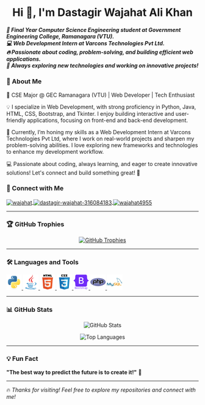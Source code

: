 <h1 align="center">Hi 👋, I'm Dastagir Wajahat Ali Khan</h1>

<h5 >
🚀 Final Year Computer Science Engineering student at Government Engineering College, Ramanagara (VTU). </br> 
💻 Web Development Intern at Varcons Technologies Pvt Ltd.   </br>
🔥 Passionate about coding, problem-solving, and building efficient web applications.   </br>
🌟 Always exploring new technologies and working on innovative projects!
</h5>



### 🚀 About Me  

🚀 CSE Major @ GEC Ramanagara (VTU) | Web Developer | Tech Enthusiast 

💡 I specialize in Web Development, with strong proficiency in Python, Java, HTML, CSS, Bootstrap, and Tkinter. I enjoy building interactive and user-friendly applications, focusing on front-end and back-end development.

🔧 Currently, I’m honing my skills as a Web Development Intern at Varcons Technologies Pvt Ltd, where I work on real-world projects and sharpen my problem-solving abilities. I love exploring new frameworks and technologies to enhance my development workflow.

💻 Passionate about coding, always learning, and eager to create innovative solutions! Let's connect and build something great! 🚀

### 📱 Connect with Me  
<p align="left">
  <a href="https://twitter.com/wajahat" target="blank">
    <img align="center" src="https://raw.githubusercontent.com/rahuldkjain/github-profile-readme-generator/master/src/images/icons/Social/twitter.svg" alt="wajahat" height="30" width="40" />
  </a> 
  <a href="https://linkedin.com/in/dastagir-wajahat-316084183" target="blank">
    <img align="center" src="https://raw.githubusercontent.com/rahuldkjain/github-profile-readme-generator/master/src/images/icons/Social/linked-in-alt.svg" alt="dastagir-wajahat-316084183" height="30" width="40" />
  </a>
  <a href="https://discord.gg/wajahat4955" target="blank">
    <img align="center" src="https://raw.githubusercontent.com/rahuldkjain/github-profile-readme-generator/master/src/images/icons/Social/discord.svg" alt="wajahat4955" height="30" width="40" />
  </a>
</p>



---

### 🏆 GitHub Trophies  
<p align="center"> 
  <a href="https://github.com/ryo-ma/github-profile-trophy">
    <img src="https://github-profile-trophy.vercel.app/?username=dastagirwajahat&margin-w=10" alt="GitHub Trophies" />
  </a>
</p>

---

### 🛠️ Languages and Tools  
<p align="left">  
  <a href="https://www.python.org" target="_blank">
    <img src="https://raw.githubusercontent.com/devicons/devicon/master/icons/python/python-original.svg" alt="Python" width="40" height="40"/>
  </a> 
  <a href="https://www.java.com" target="_blank">
    <img src="https://raw.githubusercontent.com/devicons/devicon/master/icons/java/java-original.svg" alt="Java" width="40" height="40"/>
  </a>  
  <a href="https://www.w3schools.com/html/" target="_blank">
    <img src="https://raw.githubusercontent.com/devicons/devicon/master/icons/html5/html5-original-wordmark.svg" alt="HTML5" width="40" height="40"/>
  </a>  
  <a href="https://www.w3schools.com/css/" target="_blank">
    <img src="https://raw.githubusercontent.com/devicons/devicon/master/icons/css3/css3-original-wordmark.svg" alt="CSS3" width="40" height="40"/>
  </a>  
  <a href="https://getbootstrap.com" target="_blank">
    <img src="https://raw.githubusercontent.com/devicons/devicon/master/icons/bootstrap/bootstrap-plain-wordmark.svg" alt="Bootstrap" width="40" height="40"/>
  </a>  
  <a href="https://www.php.net" target="_blank">
    <img src="https://raw.githubusercontent.com/devicons/devicon/master/icons/php/php-original.svg" alt="PHP" width="40" height="40"/>
  </a>  
  <a href="https://www.mysql.com/" target="_blank">
    <img src="https://raw.githubusercontent.com/devicons/devicon/master/icons/mysql/mysql-original-wordmark.svg" alt="MySQL" width="40" height="40"/>
  </a>  
</p>

---

### 📊 GitHub Stats  
<p align="center">
  <img src="https://github-readme-stats-sigma-five.vercel.app/api?username=dastagirwajahat&show_icons=true&theme=radical" alt="GitHub Stats" />
</p>

<p align="center">
  <img src="https://github-readme-stats-sigma-five.vercel.app/api/top-langs/?username=dastagirwajahat&layout=compact&theme=radical" alt="Top Languages" />
</p>

---

### 💡 Fun Fact  
**"The best way to predict the future is to create it!"** 🚀  

---

🔥 *Thanks for visiting! Feel free to explore my repositories and connect with me!*  
